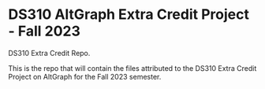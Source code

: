 # DS310 AltGraph Extra Credit Project - Fall 2023
DS310 Extra Credit Repo.

This is the repo that will contain the files attributed to the DS310 Extra Credit Project on AltGraph for the Fall 2023 semester.
